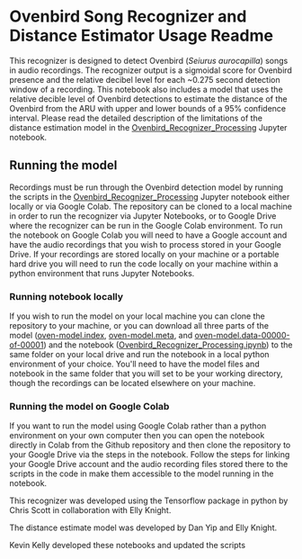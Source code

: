 # Ovenbird Song Recognizer and Distance Estimator Usage Readme

This recognizer is designed to detect Ovenbird (*Seiurus aurocapilla*) songs in audio recordings.  The recognizer output is a sigmoidal score for Ovenbird presence and the relative decibel level for each ~0.275 second detection window of a recording. This notebook also includes a model that uses the relative decible level of Ovenbird detections to estimate the distance of the Ovenbird from the ARU with upper and lower bounds of a 95% confidence interval. Please read the detailed description of the limitations of the distance estimation model in the [Ovenbird_Recognizer_Processing](https://github.com/ABbiodiversity/Recognizer_Ovenbird/blob/main/Ovenbird_Recognizer_Processing.ipynb) Jupyter notebook.

## Running the model
Recordings must be run through the Ovenbird detection model by running the scripts in the [Ovenbird_Recognizer_Processing](https://github.com/ABbiodiversity/Recognizer_Ovenbird/blob/main/Ovenbird_Recognizer_Processing.ipynb) Jupyter notebook  either locally or via Google Colab.  The repository can be cloned to a local machine in order to run the recognizer via Jupyter Notebooks, or to Google Drive where the recognizer can be run in the Google Colab environment.  To run the notebook on Google Colab you will need to have a Google account and have the audio recordings that you wish to process stored in your Google Drive.  If your recordings are stored locally on your machine or a portable hard drive you will need to run the code locally on your machine within a python environment that runs Jupyter Notebooks.

### Running notebook locally
If you wish to run the model on your local machine you can clone the repository to your machine, or you can download all three parts of the model ([oven-model.index](https://github.com/ABbiodiversity/Recognizer_Ovenbird/blob/main/Ooven-model.index), [oven-model.meta](https://github.com/ABbiodiversity/Recognizer_Ovenbird/blob/main/oven-model.meta), and [oven-model.data-00000-of-00001](https://github.com/ABbiodiversity/Recognizer_Ovenbird/blob/main/oven-model.data-00000-of-00001)) and the notebook ([Ovenbird_Recognizer_Processing.ipynb](https://github.com/ABbiodiversity/Recognizer_Ovenbird/blob/main/Ovenbird_Recognizer_Processing.ipynb)) to the same folder on your local drive and run the notebook in a local python environment of your choice.  You'll need to have the model files and notebook in the same folder that you will set to be your working directory, though the recordings can be located elsewhere on your machine.

### Running the model on Google Colab 
If you want to run the model using Google Colab rather than a python environment on your own computer then you can open the notebook directly in Colab from the Github repository and then clone the repository to your Google Drive via the steps in the notebook.  Follow the steps for linking your Google Drive account and the audio recording files stored there to the scripts in the code in make them accessible to the model running in the notebook.


This recognizer was developed using the Tensorflow package in python by Chris Scott in collaboration with Elly Knight.

The distance estimate model was developed by Dan Yip and Elly Knight.

Kevin Kelly developed these notebooks and updated the scripts